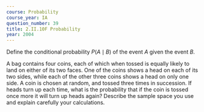 ```yaml
---
course: Probability
course_year: IA
question_number: 39
title: 2.II.10F Probability
year: 2004
---
```



Define the conditional probability $P(A \mid B)$ of the event $A$ given the event $B$.

A bag contains four coins, each of which when tossed is equally likely to land on either of its two faces. One of the coins shows a head on each of its two sides, while each of the other three coins shows a head on only one side. A coin is chosen at random, and tossed three times in succession. If heads turn up each time, what is the probability that if the coin is tossed once more it will turn up heads again? Describe the sample space you use and explain carefully your calculations.